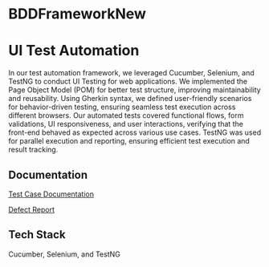 # BDDFrameworkNew


# UI Test Automation

In our test automation framework, we leveraged Cucumber, Selenium, and TestNG to conduct UI Testing for web applications. We implemented the Page Object Model (POM) for better test structure, improving maintainability and reusability. Using Gherkin syntax, we defined user-friendly scenarios for behavior-driven testing, ensuring seamless test execution across different browsers. Our automated tests covered functional flows, form validations, UI responsiveness, and user interactions, verifying that the front-end behaved as expected across various use cases. TestNG was used for parallel execution and reporting, ensuring efficient test execution and result tracking.

## Documentation

[Test Case Documentation](https://docs.google.com/spreadsheets/d/1JM9jP4n0WDQ1_ckg4DQfwdiUJSEJ9D58/edit?usp=drive_link&ouid=116318168905776096021&rtpof=true&sd=true)

[Defect Report](https://drive.google.com/file/d/1iqNW8JUEmZNVLbhc9cvBoZyzwxoWSQy1/view?usp=drive_link)
## Tech Stack

Cucumber, Selenium, and TestNG



